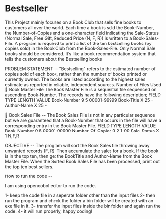 # Bestseller

This Project mainly focuses on a Book Club that sells fine books to customers all over the world. Each time a book is sold the Book-Number, the Number-of-Copies and a one-character field indicating the Sale-Status (Normal Sale, Free Gift, Reduced Price (N, F, R)) is written to a Book-Sales-File. 
A program is required to print a list of the ten bestselling books (by copies sold) in the Book Club from the Book-Sales-File. Only Normal Sale books should be considered. 
It’s like a book recommendation system that tells the customers about the Bestselling books

PROBLEM STATEMENT --
"Bestselling" refers to the estimated number of copies sold of each book, rather than the number of books printed or currently owned. The books are listed according to the highest sales estimate as reported in reliable, independent sources. 
Number of Files Used 
 Book Master File 
The Book Master File is a sequential file sequenced on ascending Book-Number. The records have the following description; 
FIELD TYPE LENGTH VALUE Book-Number 9 5 00001-99999 Book-Title X 25 - Author-Name X 25 - 
  
 Book Sales File --
The Book Sales File is not in any particular sequence but we are guaranteed that a Book-Number that occurs in the file will have a corresponding entry in the Book Master File. 
FIELD TYPE LENGTH VALUE Book-Number 9 5 00001-99999 Number-Of-Copies 9 2 1-99 Sale-Status X 1 N,F,R 
 
 
 OBJECTIVE --
The program will sort the Book Sales file throwing away unwanted records (F, R). Then accumulate the sales for a book. If the book is in the top ten, then get the BookTitle and Author-Name from the Book Master File. When the Sorted Book Sales File has been processed, print out the top ten best sellers. 


How to run the code --

I am using opencobol editor to run the code.

1- keep the code file in a seperate folder other than the input files
2- then run the program and check the folder a bin folder will be created with an exe file in it.
3- transfer the input files inside the bin folder and again run the code.
4- it will run properly, happy coding!
